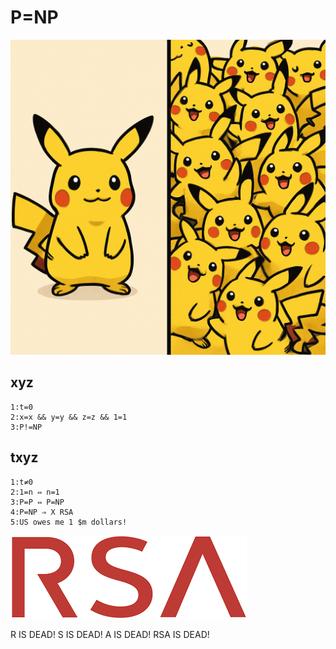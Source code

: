 # P=NP

![image](P=NP.png)

## xyz

```
1:t=0
2:x=x && y=y && z=z && 1=1
3:P!=NP
```


## txyz

```
1:t≠0
2:1=n ⇔ n=1
3:P=P ⇔ P=NP
4:P=NP ⇒ X RSA
5:US owes me 1 $m dollars!
```

![image](RSA.png)

R IS DEAD!
S IS DEAD!
A IS DEAD!
RSA IS DEAD!
